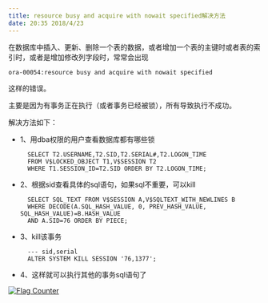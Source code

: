 ```yaml
---
title: resource busy and acquire with nowait specified解决方法
date: 20:35 2018/4/23
---
```


在数据库中插入、更新、删除一个表的数据，或者增加一个表的主键时或者表的索引时，或者是增加修改列字段时，常常会出现

    ora-00054:resource busy and acquire with nowait specified

这样的错误。

主要是因为有事务正在执行（或者事务已经被锁），所有导致执行不成功。

解决方法如下：

- 1、用dba权限的用户查看数据库都有哪些锁

        SELECT T2.USERNAME,T2.SID,T2.SERIAL#,T2.LOGON_TIME
        FROM V$LOCKED_OBJECT T1,V$SESSION T2
        WHERE T1.SESSION_ID=T2.SID ORDER BY T2.LOGON_TIME;

- 2、根据sid查看具体的sql语句，如果sql不重要，可以kill

        SELECT SQL_TEXT FROM V$SESSION A,V$SQLTEXT_WITH_NEWLINES B
        WHERE DECODE(A.SQL_HASH_VALUE, 0, PREV_HASH_VALUE, SQL_HASH_VALUE)=B.HASH_VALUE
        AND A.SID=76 ORDER BY PIECE;
        
        

- 3、kill该事务

        --- sid,serial
        ALTER SYSTEM KILL SESSION '76,1377';

- 4、这样就可以执行其他的事务sql语句了



<a href="https://info.flagcounter.com/gnaM"><img src="https://s05.flagcounter.com/count2/gnaM/bg_FFFFFF/txt_000000/border_CCCCCC/columns_2/maxflags_10/viewers_0/labels_0/pageviews_0/flags_0/percent_0/" alt="Flag Counter" border="0"></a>

